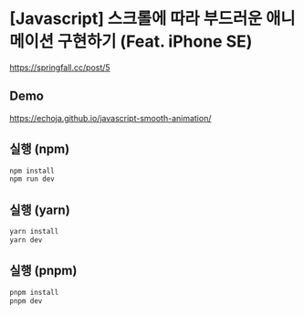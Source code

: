 # [Javascript] 스크롤에 따라 부드러운 애니메이션 구현하기 (Feat. iPhone SE)

<https://springfall.cc/post/5>

## Demo

<https://echoja.github.io/javascript-smooth-animation/>

## 실행 (npm)

```bash
npm install
npm run dev
```

## 실행 (yarn)

```bash
yarn install
yarn dev
```

## 실행 (pnpm)

```bash
pnpm install
pnpm dev
```
